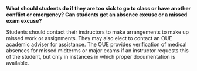 **What should students do if they are too sick to go to class or have another conflict or emergency? Can students get an absence excuse or a missed exam excuse?**

Students should contact their instructors to make arrangements to make up missed work or assignments. They may also elect to contact an OUE academic adviser for assistance. The OUE provides verification of medical absences for missed midterms or major exams if an in­structor requests this of the student, but only in instances in which proper documentation is available.